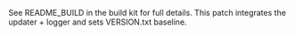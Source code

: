 See README_BUILD in the build kit for full details.
This patch integrates the updater + logger and sets VERSION.txt baseline.

